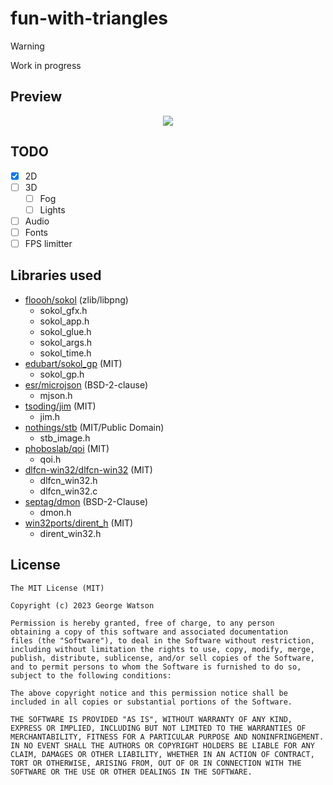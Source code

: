 # fun-with-triangles

> [!WARNING]
> Work in progress

## Preview

<p align="center">
   <img src="https://raw.githubusercontent.com/takeiteasy/lurk/master/demo.gif">
</p>

## TODO

- [X] 2D
- [ ] 3D
    - [ ] Fog
    - [ ] Lights
- [ ] Audio
- [ ] Fonts
- [ ] FPS limitter

## Libraries used

- [floooh/sokol](https://github.com/floooh/sokol) (zlib/libpng)
    - sokol_gfx.h
    - sokol_app.h
    - sokol_glue.h
    - sokol_args.h
    - sokol_time.h
- [edubart/sokol_gp](https://github.com/edubart/sokol_gp) (MIT)
    - sokol_gp.h
- [esr/microjson](https://gitlab.com/esr/microjson/) (BSD-2-clause)
    - mjson.h
- [tsoding/jim](https://github.com/tsoding/jim) (MIT)
    - jim.h
- [nothings/stb](https://github.com/nothings/stb) (MIT/Public Domain)
    - stb_image.h
- [phoboslab/qoi](https://github.com/phoboslab/qoi) (MIT)
    - qoi.h
- [dlfcn-win32/dlfcn-win32](https://github.com/dlfcn-win32/dlfcn-win32) (MIT)
    - dlfcn_win32.h
    - dlfcn_win32.c
- [septag/dmon](https://github.com/septag/dmon) (BSD-2-Clause)
    - dmon.h
- [win32ports/dirent_h](https://github.com/win32ports/dirent_h) (MIT)
    - dirent_win32.h

## License
```
The MIT License (MIT)

Copyright (c) 2023 George Watson

Permission is hereby granted, free of charge, to any person
obtaining a copy of this software and associated documentation
files (the "Software"), to deal in the Software without restriction,
including without limitation the rights to use, copy, modify, merge,
publish, distribute, sublicense, and/or sell copies of the Software,
and to permit persons to whom the Software is furnished to do so,
subject to the following conditions:

The above copyright notice and this permission notice shall be
included in all copies or substantial portions of the Software.

THE SOFTWARE IS PROVIDED "AS IS", WITHOUT WARRANTY OF ANY KIND,
EXPRESS OR IMPLIED, INCLUDING BUT NOT LIMITED TO THE WARRANTIES OF
MERCHANTABILITY, FITNESS FOR A PARTICULAR PURPOSE AND NONINFRINGEMENT.
IN NO EVENT SHALL THE AUTHORS OR COPYRIGHT HOLDERS BE LIABLE FOR ANY
CLAIM, DAMAGES OR OTHER LIABILITY, WHETHER IN AN ACTION OF CONTRACT,
TORT OR OTHERWISE, ARISING FROM, OUT OF OR IN CONNECTION WITH THE
SOFTWARE OR THE USE OR OTHER DEALINGS IN THE SOFTWARE.
```
